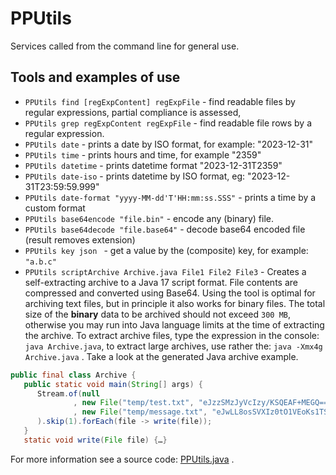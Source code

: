 # PPUtils

Services called from the command line for general use.

## Tools and examples of use

- `PPUtils find [regExpContent] regExpFile` - find readable files by regular expressions, partial compliance is assessed,
- `PPUtils grep regExpContent regExpFile` - find readable file rows by a regular expression.
- `PPUtils date` - prints a date by ISO format, for example: "2023-12-31"
- `PPUtils time` - prints hours and time, for example "2359"
- `PPUtils datetime` - prints datetime format "2023-12-31T2359"
- `PPUtils date-iso` - prints datetime by ISO format, eg: "2023-12-31T23:59:59.999"
- `PPUtils date-format "yyyy-MM-dd'T'HH:mm:ss.SSS"` - prints a time by a custom format
- `PPUtils base64encode "file.bin"` - encode any (binary) file.
- `PPUtils base64decode "file.base64"` - decode base64 encoded file (result removes extension)
- `PPUtils key json ` - get a value by the (composite) key, for example: `"a.b.c"`
- `PPUtils scriptArchive Archive.java File1 File2 File3` - Creates a self-extracting archive to a Java 17 script format.
   File contents are compressed and converted using Base64.
   Using the tool is optimal for archiving text files, but in principle it also works for binary files.
   The total size of the **binary** data to be archived should not exceed `300 MB`, otherwise you may run into Java language limits at the time of extracting the archive.
   To extract archive files, type the expression in the console: `java Archive.java`, to extract large archives, use rather the: `java -Xmx4g Archive.java` .
   Take a look at the generated Java archive example.
```java
public final class Archive {
   public static void main(String[] args) {
      Stream.of(null
              , new File("temp/test.txt", "eJzzSMzJyVcIzy/KSQEAF+MEGQ==")
              , new File("temp/message.txt", "eJwLL8osSVXIz0tO1VEoKs1TSMyrLM9ILUpV0NVVCAbyfTOTi/KLK4tLUnOLuQBvohAB")
      ).skip(1).forEach(file -> write(file));
   }
   static void write(File file) {…}
```

For more information see a source code: [PPUtils.java](../src/main/java/net/ponec/script/PPUtils.java) .